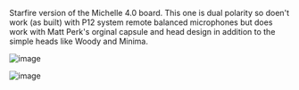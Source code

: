 Starfire version of the Michelle 4.0 board. This one is dual polarity so doen't work (as built) with P12 system remote balanced microphones but does work with Matt Perk's orginal capsule and head design in addition to the simple heads like Woody and Minima.

![image](https://github.com/user-attachments/assets/f1e110c6-b973-4732-b0b9-69557cce5881)

![image](https://github.com/user-attachments/assets/e3266a88-6b8c-4919-aee0-d0032ee7944b)
